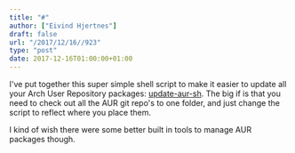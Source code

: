 ```yaml
---
title: "#"
author: ["Eivind Hjertnes"]
draft: false
url: "/2017/12/16//923"
type: "post"
date: 2017-12-16T01:00:00+01:00
---
```


I've put together this super simple shell script to make it easier to
update all your Arch User Repository packages:
[update-aur-sh](<https://gist.github.com/hjertnes/5fa78829ef8104acf34479cff5c21517>).
The big if is that you need to check out all the AUR git repo's to one
folder, and just change the script to reflect where you place them.

I kind of wish there were some better built in tools to manage AUR
packages though.
